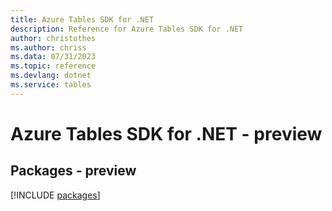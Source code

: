 ```yaml
---
title: Azure Tables SDK for .NET
description: Reference for Azure Tables SDK for .NET
author: christothes
ms.author: chriss
ms.data: 07/31/2023
ms.topic: reference
ms.devlang: dotnet
ms.service: tables
---
```

# Azure Tables SDK for .NET - preview
## Packages - preview
[!INCLUDE [packages](tables-index.md)]